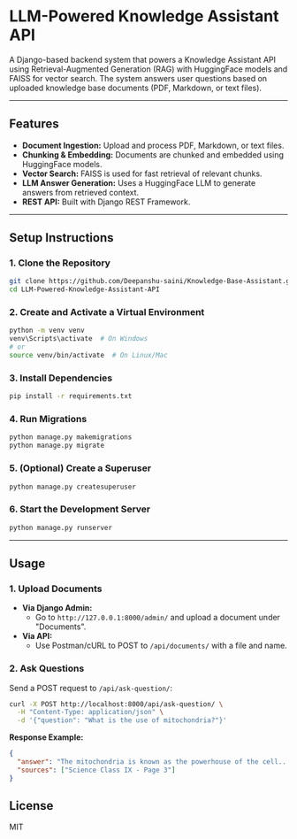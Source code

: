 # LLM-Powered Knowledge Assistant API

A Django-based backend system that powers a Knowledge Assistant API using Retrieval-Augmented Generation (RAG) with HuggingFace models and FAISS for vector search. The system answers user questions based on uploaded knowledge base documents (PDF, Markdown, or text files).

---

## Features
- **Document Ingestion:** Upload and process PDF, Markdown, or text files.
- **Chunking & Embedding:** Documents are chunked and embedded using HuggingFace models.
- **Vector Search:** FAISS is used for fast retrieval of relevant chunks.
- **LLM Answer Generation:** Uses a HuggingFace LLM to generate answers from retrieved context.
- **REST API:** Built with Django REST Framework.

---

## Setup Instructions

### 1. Clone the Repository
```sh
git clone https://github.com/Deepanshu-saini/Knowledge-Base-Assistant.git
cd LLM-Powered-Knowledge-Assistant-API
```

### 2. Create and Activate a Virtual Environment
```sh
python -m venv venv
venv\Scripts\activate  # On Windows
# or
source venv/bin/activate  # On Linux/Mac
```

### 3. Install Dependencies
```sh
pip install -r requirements.txt
```

### 4. Run Migrations
```sh
python manage.py makemigrations
python manage.py migrate
```

### 5. (Optional) Create a Superuser
```sh
python manage.py createsuperuser
```

### 6. Start the Development Server
```sh
python manage.py runserver
```

---

## Usage

### 1. Upload Documents
- **Via Django Admin:**
  - Go to `http://127.0.0.1:8000/admin/` and upload a document under "Documents".
- **Via API:**
  - Use Postman/cURL to POST to `/api/documents/` with a file and name.

### 2. Ask Questions
Send a POST request to `/api/ask-question/`:
```sh
curl -X POST http://localhost:8000/api/ask-question/ \
  -H "Content-Type: application/json" \
  -d '{"question": "What is the use of mitochondria?"}'
```

**Response Example:**
```json
{
  "answer": "The mitochondria is known as the powerhouse of the cell...",
  "sources": ["Science Class IX - Page 3"]
}
```

## License
MIT 